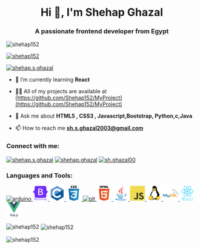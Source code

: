 <h1 align="center">Hi 👋, I'm Shehap Ghazal</h1>
<h3 align="center">A passionate frontend developer from Egypt</h3>

<p align="left"> <img src="https://komarev.com/ghpvc/?username=shehap152&label=Profile%20views&color=0e75b6&style=flat" alt="shehap152" /> </p>

<p align="left"> <a href="https://github.com/ryo-ma/github-profile-trophy"><img src="https://github-profile-trophy.vercel.app/?username=shehap152" alt="shehap152" /></a> </p>

<p align="left"> <a href="https://twitter.com/shehap.s.ghazal" target="blank"><img src="https://img.shields.io/twitter/follow/shehap.s.ghazal?logo=twitter&style=for-the-badge" alt="shehap.s.ghazal" /></a> </p>

- 🌱 I’m currently learning **React**

- 👨‍💻 All of my projects are available at [https://github.com/Shehap152/MyProject](https://github.com/Shehap152/MyProject)

- 💬 Ask me about **HTML5 , CSS3 , Javascript,Bootstrap, Python,c,Java**

- 📫 How to reach me **sh.s.ghazal2003@gmail.com**

<h3 align="left">Connect with me:</h3>
<p align="left">
<a href="https://twitter.com/shehap.s.ghazal" target="blank"><img align="center" src="https://raw.githubusercontent.com/rahuldkjain/github-profile-readme-generator/master/src/images/icons/Social/twitter.svg" alt="shehap.s.ghazal" height="30" width="40" /></a>
<a href="https://fb.com/shehap.ghazal" target="blank"><img align="center" src="https://raw.githubusercontent.com/rahuldkjain/github-profile-readme-generator/master/src/images/icons/Social/facebook.svg" alt="shehap.ghazal" height="30" width="40" /></a>
<a href="https://instagram.com/sh.ghazal00" target="blank"><img align="center" src="https://raw.githubusercontent.com/rahuldkjain/github-profile-readme-generator/master/src/images/icons/Social/instagram.svg" alt="sh.ghazal00" height="30" width="40" /></a>
</p>

<h3 align="left">Languages and Tools:</h3>
<p align="left"> <a href="https://www.arduino.cc/" target="_blank" rel="noreferrer"> <img src="https://cdn.worldvectorlogo.com/logos/arduino-1.svg" alt="arduino" width="40" height="40"/> </a> <a href="https://getbootstrap.com" target="_blank" rel="noreferrer"> <img src="https://raw.githubusercontent.com/devicons/devicon/master/icons/bootstrap/bootstrap-plain-wordmark.svg" alt="bootstrap" width="40" height="40"/> </a> <a href="https://www.cprogramming.com/" target="_blank" rel="noreferrer"> <img src="https://raw.githubusercontent.com/devicons/devicon/master/icons/c/c-original.svg" alt="c" width="40" height="40"/> </a> <a href="https://www.w3schools.com/css/" target="_blank" rel="noreferrer"> <img src="https://raw.githubusercontent.com/devicons/devicon/master/icons/css3/css3-original-wordmark.svg" alt="css3" width="40" height="40"/> </a> <a href="https://git-scm.com/" target="_blank" rel="noreferrer"> <img src="https://www.vectorlogo.zone/logos/git-scm/git-scm-icon.svg" alt="git" width="40" height="40"/> </a> <a href="https://www.w3.org/html/" target="_blank" rel="noreferrer"> <img src="https://raw.githubusercontent.com/devicons/devicon/master/icons/html5/html5-original-wordmark.svg" alt="html5" width="40" height="40"/> </a> <a href="https://www.java.com" target="_blank" rel="noreferrer"> <img src="https://raw.githubusercontent.com/devicons/devicon/master/icons/java/java-original.svg" alt="java" width="40" height="40"/> </a> <a href="https://developer.mozilla.org/en-US/docs/Web/JavaScript" target="_blank" rel="noreferrer"> <img src="https://raw.githubusercontent.com/devicons/devicon/master/icons/javascript/javascript-original.svg" alt="javascript" width="40" height="40"/> </a> <a href="https://www.linux.org/" target="_blank" rel="noreferrer"> <img src="https://raw.githubusercontent.com/devicons/devicon/master/icons/linux/linux-original.svg" alt="linux" width="40" height="40"/> </a> <a href="https://www.mysql.com/" target="_blank" rel="noreferrer"> <img src="https://raw.githubusercontent.com/devicons/devicon/master/icons/mysql/mysql-original-wordmark.svg" alt="mysql" width="40" height="40"/> </a> <a href="https://reactjs.org/" target="_blank" rel="noreferrer"> <img src="https://raw.githubusercontent.com/devicons/devicon/master/icons/react/react-original-wordmark.svg" alt="react" width="40" height="40"/> </a> <a href="https://vuejs.org/" target="_blank" rel="noreferrer"> <img src="https://raw.githubusercontent.com/devicons/devicon/master/icons/vuejs/vuejs-original-wordmark.svg" alt="vuejs" width="40" height="40"/> </a> </p>

<p><img align="left" src="https://github-readme-stats.vercel.app/api/top-langs?username=shehap152&show_icons=true&locale=en&layout=compact" alt="shehap152" /></p>

<p>&nbsp;<img align="center" src="https://github-readme-stats.vercel.app/api?username=shehap152&show_icons=true&locale=en" alt="shehap152" /></p>

<p><img align="center" src="https://github-readme-streak-stats.herokuapp.com/?user=shehap152&" alt="shehap152" /></p>
